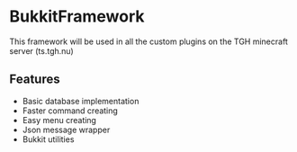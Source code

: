 # BukkitFramework
This framework will be used in all the custom plugins on the TGH minecraft server (ts.tgh.nu)

## Features
- Basic database implementation
- Faster command creating
- Easy menu creating
- Json message wrapper
- Bukkit utilities
